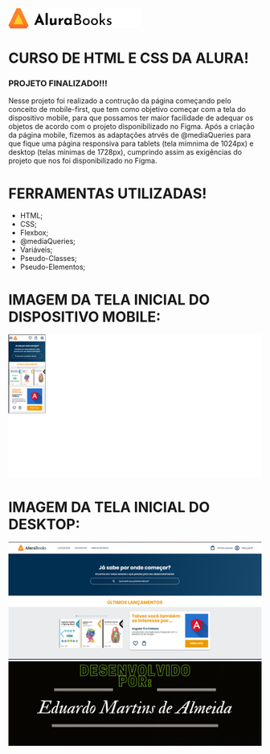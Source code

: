 <img src="img/Frame 100.png">

# CURSO DE HTML E CSS DA ALURA!

### PROJETO FINALIZADO!!!

Nesse projeto foi realizado a contrução da página começando pelo conceito de mobile-first, que tem como objetivo começar com a tela do dispositivo mobile, para que possamos ter maior facilidade de adequar os objetos de acordo com o projeto disponibilizado no Figma. Após a criação da página mobile, fizemos as adaptações atrvés de @mediaQueries para que fique uma página responsiva para tablets (tela mímnima de 1024px) e desktop (telas mínimas de 1728px), cumprindo assim as exigências do projeto que nos foi disponibilizado no Figma.
# FERRAMENTAS UTILIZADAS!

* HTML;
* CSS;
* Flexbox;
* @mediaQueries;
* Variáveis;
* Pseudo-Classes;
* Pseudo-Elementos;

# IMAGEM DA TELA INICIAL DO DISPOSITIVO MOBILE:

<img src="img/print pagina inicial mobile.png">


# IMAGEM DA TELA INICIAL DO DESKTOP:

<img src="img/print pagina inicial desktop.png">






 <img src="img/rodape README.png">
